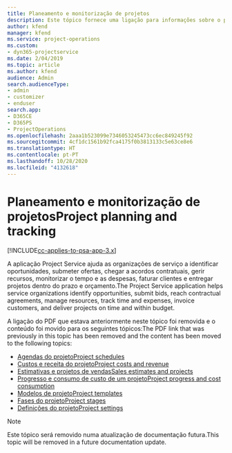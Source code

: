 ```yaml
---
title: Planeamento e monitorização de projetos
description: Este tópico fornece uma ligação para informações sobre o planeamento e a monitorização no Project Service Automation.
author: kfend
manager: kfend
ms.service: project-operations
ms.custom:
- dyn365-projectservice
ms.date: 2/04/2019
ms.topic: article
ms.author: kfend
audience: Admin
search.audienceType:
- admin
- customizer
- enduser
search.app:
- D365CE
- D365PS
- ProjectOperations
ms.openlocfilehash: 2aaa1b523099e7346053245473cc6ec849245f92
ms.sourcegitcommit: 4cf1dc1561b92fca4175f0b3813133c5e63ce8e6
ms.translationtype: HT
ms.contentlocale: pt-PT
ms.lasthandoff: 10/28/2020
ms.locfileid: "4132618"
---
```

# <a name="project-planning-and-tracking"></a><span data-ttu-id="3c1d0-103">Planeamento e monitorização de projetos</span><span class="sxs-lookup"><span data-stu-id="3c1d0-103">Project planning and tracking</span></span>

[!INCLUDE[cc-applies-to-psa-app-3.x](../../includes/cc-applies-to-psa-app-3x.md)]

<span data-ttu-id="3c1d0-104">A aplicação Project Service ajuda as organizações de serviço a identificar oportunidades, submeter ofertas, chegar a acordos contratuais, gerir recursos, monitorizar o tempo e as despesas, faturar clientes e entregar projetos dentro do prazo e orçamento.</span><span class="sxs-lookup"><span data-stu-id="3c1d0-104">The Project Service application helps service organizations identify opportunities, submit bids, reach contractual agreements, manage resources, track time and expenses, invoice customers, and deliver projects on time and within budget.</span></span> 

<span data-ttu-id="3c1d0-105">A ligação do PDF que estava anteriormente neste tópico foi removida e o conteúdo foi movido para os seguintes tópicos:</span><span class="sxs-lookup"><span data-stu-id="3c1d0-105">The PDF link that was previously in this topic has been removed and the content has been moved to the following topics:</span></span>

- [<span data-ttu-id="3c1d0-106">Agendas do projeto</span><span class="sxs-lookup"><span data-stu-id="3c1d0-106">Project schedules</span></span>](../project-creating.md)
- [<span data-ttu-id="3c1d0-107">Custos e receita do projeto</span><span class="sxs-lookup"><span data-stu-id="3c1d0-107">Project costs and revenue</span></span>](../project-estimating.md)
- [<span data-ttu-id="3c1d0-108">Estimativas e projetos de vendas</span><span class="sxs-lookup"><span data-stu-id="3c1d0-108">Sales estimates and projects</span></span>](../project-leveraging.md)
- [<span data-ttu-id="3c1d0-109">Progresso e consumo de custo de um projeto</span><span class="sxs-lookup"><span data-stu-id="3c1d0-109">Project progress and cost consumption</span></span>](../project-tracking.md)
- [<span data-ttu-id="3c1d0-110">Modelos de projeto</span><span class="sxs-lookup"><span data-stu-id="3c1d0-110">Project templates</span></span>](../project-templates.md)
- [<span data-ttu-id="3c1d0-111">Fases do projeto</span><span class="sxs-lookup"><span data-stu-id="3c1d0-111">Project stages</span></span>](../project-stages.md)
- [<span data-ttu-id="3c1d0-112">Definições do projeto</span><span class="sxs-lookup"><span data-stu-id="3c1d0-112">Project settings</span></span>](../project-settings.md)

> [!NOTE]
> <span data-ttu-id="3c1d0-113">Este tópico será removido numa atualização de documentação futura.</span><span class="sxs-lookup"><span data-stu-id="3c1d0-113">This topic will be removed in a future documentation update.</span></span> 
